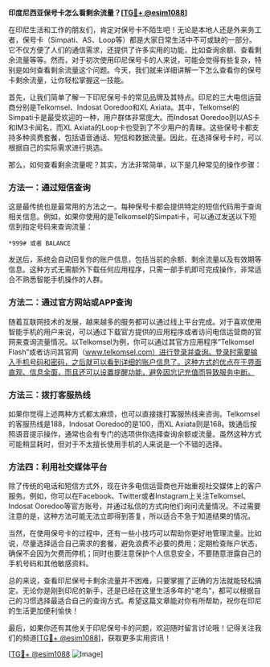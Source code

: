 **印度尼西亚保号卡怎么看剩余流量？[[TG💪+ @esim1088](https://t.me/s/esim1088)]**

在印尼生活和工作的朋友们，肯定对保号卡不陌生吧！无论是本地人还是外来务工者，保号卡（Simpati、AS、Loop等）都是大家日常生活中不可或缺的一部分。它不仅方便了人们的通信需求，还提供了许多实用的功能，比如查询余额、查看剩余流量等等。然而，对于初次使用印尼保号卡的人来说，可能会觉得有些复杂，特别是如何查看剩余流量这个问题。今天，我们就来详细讲解一下怎么查看你的保号卡剩余流量，让你轻松掌握这一技能。

首先，让我们简单了解一下印尼保号卡的常见品牌及其特点。印尼的三大电信运营商分别是Telkomsel、Indosat Ooredoo和XL Axiata。其中，Telkomsel的Simpati卡是最受欢迎的一种，用户群体非常庞大。而Indosat Ooredoo则以AS卡和IM3卡闻名，而XL Axiata的Loop卡也受到了不少用户的青睐。这些保号卡都支持多种资费套餐，包括语音通话、短信和数据流量。因此，在选择保号卡时，可以根据自己的实际需求进行挑选。

那么，如何查看剩余流量呢？其实，方法非常简单，以下是几种常见的操作步骤：

### 方法一：通过短信查询

这是最传统也是最常用的方法之一。每种保号卡都会提供特定的短信代码用于查询相关信息。例如，如果你使用的是Telkomsel的Simpati卡，可以通过发送以下短信到指定号码来查询流量：

```
*999# 或者 BALANCE
```

发送后，系统会自动回复你的账户信息，包括当前的余额、剩余流量以及有效期等信息。这种方式无需额外下载任何应用程序，只需一部手机即可完成操作，非常适合不熟悉智能手机操作的人群。

### 方法二：通过官方网站或APP查询

随着互联网技术的发展，越来越多的服务都可以通过线上平台完成。对于喜欢使用智能手机的用户来说，可以通过下载官方提供的应用程序或者访问电信运营商的官网来查询流量情况。以Telkomsel为例，你可以通过其官方应用程序“Telkomsel Flash”或者访问其官网（www.telkomsel.com）进行登录并查询。登录时需要输入手机号码和密码，之后就可以看到详细的账户信息了。这种方式的优点在于界面直观、信息全面，而且还可以设置提醒功能，避免因忘记充值而导致服务中断。

### 方法三：拨打客服热线

如果你觉得上述两种方式都太麻烦，也可以直接拨打客服热线来咨询。Telkomsel的客服热线是188，Indosat Ooredoo的是100，而XL Axiata则是168。拨通后按照语音提示操作，通常也会有专门的选项供你选择查询余额或流量。虽然这种方式可能稍显耗时，但对于不太擅长使用手机的人来说是一个不错的选择。

### 方法四：利用社交媒体平台

除了传统的电话和短信方式外，现在许多电信运营商也开始重视社交媒体上的客户服务。例如，你可以在Facebook、Twitter或者Instagram上关注Telkomsel、Indosat Ooredoo等官方账号，并通过私信的方式向他们询问流量情况。不过需要注意的是，这种方法可能无法立即得到答复，所以适合不急于知道结果的情况。

当然，在使用保号卡的过程中，还有一些小技巧可以帮助你更好地管理流量。比如说，尽量选择适合自己需求的套餐，避免浪费不必要的费用；定期检查账户状态，确保不会因为欠费而停机；同时也要注意保护个人信息安全，不要随意泄露自己的手机号码和其他敏感资料。

总的来说，查看印尼保号卡剩余流量并不困难，只要掌握了正确的方法就能轻松搞定。无论你是刚到印尼的新手，还是已经在这里生活多年的“老鸟”，都可以根据自己的习惯选择最适合自己的查询方式。希望这篇文章能对你有所帮助，祝你在印尼的生活更加便利愉快！

最后，如果你还有其他关于印尼保号卡的问题，欢迎随时留言讨论哦！记得关注我们的频道[[TG💪+ @esim1088](https://t.me/s/esim1088)]，获取更多实用资讯！ 

[[TG💪+ @esim1088](https://t.me/s/esim1088) ![Image](https://i.postimg.cc/4NQfJmqS/Snipaste-2025-05-13-00-14-12.png)]